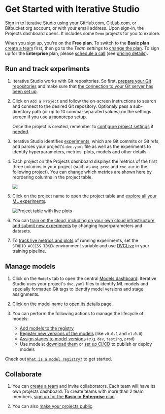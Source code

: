 # Get Started with Iterative Studio

Sign in to [Iterative Studio](https://studio.iterative.ai/) using your
GitHub.com, GitLab.com, or Bitbucket.org account, or with your email address.
Upon sign-in, the Projects dashboard opens. It includes some `Demo` projects for
you to explore.

<admon type="tip">

When you sign up, you're on the **Free plan**. To switch to the **Basic plan**
[create a team] first, then go to the _Team settings_ to [change the plan]. To
sign up for the **Enterprise** plan, please [schedule a call] (see [pricing
details]).

</admon>

[create a team]: /doc/studio/user-guide/teams
[change the plan]:
  /doc/studio/user-guide/teams#change-your-team-plan-and-team-size
[schedule a call]: https://calendly.com/gtm-2/studio-introduction
[pricing details]: https://studio.iterative.ai/pricing

</admon>

## Run and track experiments

1. Iterative Studio works with Git repositories. So first, [prepare your Git
   repositories] and make sure that
   [the connection to your Git server has been set up](/doc/studio/user-guide/account-management#git-integrations).

[prepare your git repositories]:
  /doc/studio/user-guide/projects-and-experiments/what-is-a-project#prepare-your-repositories

2. Click on `Add a Project` and follow the on-screen instructions to search and
   connect to the desired Git repository. Optionaly pass a sub-directory path
   (or up to 10 comma-separated values) on the settings screen if you use a
   [monorepo] setup.

   <admon type="info">

   Once the project is created, remember to [configure project
   settings][project settings] if [needed][when do you need project settings].

   </admon>

3. Iterative Studio identifies [experiments](/doc/start#experiment-management),
   which are Git commits or Git refs, and parses your project's `dvc.yaml` file
   as well as the experiments to identify hyperparameters, metrics, plots,
   models and other details.

4. Each project on the Projects dashboard displays the metrics of the first
   three columns in your project (such as `avg_prec` and `roc_auc` in the
   following project). You can change which metrics are shown here by reordering
   columns in the project table.

   ![](https://static.iterative.ai/img/studio/project_card.png)

5. Click on the project name to open the project table and [explore all your ML
   experiments][explore ML experiments].

   ![Project table with live plots](https://static.iterative.ai/img/studio/project-table-with-live-plots.gif)

6. You can [train on the cloud, including on your own cloud infrastructure, and
   submit new experiments] by changing hyperparameters and datasets.

7. To [track live metrics and plots][live-metrics-and-plots] of running
   experiments, set the `STUDIO_ACCESS_TOKEN` environment variable and use
   [DVCLive] in your training pipeline.

## Manage models

1. Click on the `Models` tab to open the central [Models dashboard]. Iterative
   Studio uses your project's `dvc.yaml` files to identify ML models and
   specially formatted Git tags to identify model versions and stage
   assignments.

   [models dashboard]:
     /doc/studio/user-guide/model-registry/view-and-compare-models#models-dashboard

2. Click on the model name to
   [open its details page](/doc/studio/user-guide/model-registry/view-and-compare-models#model-details-page).

3. You can perform the following actions to manage the lifecycle of models:
   - [Add models to the registry](/doc/studio/user-guide/model-registry/add-a-model)
   - [Register new versions of the models](/doc/studio/user-guide/model-registry/register-version)
     (like `v0.0.1` and `v1.0.0`)
   - [Assign stages to model versions](/doc/studio/user-guide/model-registry/assign-stage)
     (e.g. `dev`, `testing`, `prod`)
   - Use models:
     [download them](/doc/studio/user-guide/model-registry/use-models) or
     [set up CI/CD](/doc/studio/user-guide/model-registry/use-models) to publish
     or deploy models

Check out
[`What is a model registry?`](/doc/studio/user-guide/model-registry/what-is-a-model-registry)
to get started.

## Collaborate

1. You can [create a team] and invite collaborators. Each team will have its own
   projects dashboard. To create teams with more than 2 team members, [sign up
   for the **Basic** or **Enterprise** plan].

2. You can also [make your projects public].

[project settings]:
  /doc/studio/user-guide/projects-and-experiments/configure-a-project
[when do you need project settings]:
  /doc/studio/user-guide/projects-and-experiments/configure-a-project#scenarios-where-project-settings-are-required
[create multiple projects from a single git repository]:
  /doc/studio/user-guide/projects-and-experiments/create-a-project#create-multiple-projects-from-a-single-git-repository
[explore ml experiments]:
  /doc/studio/user-guide/projects-and-experiments/explore-ml-experiments
[create a team]: /doc/studio/user-guide/teams
[sign up for the **basic** or **enterprise** plan]:
  /doc/studio/user-guide/change-team-plan-and-size
[make your projects public]:
  /doc/studio/user-guide/projects-and-experiments/share-a-project
[train on the cloud, including on your own cloud infrastructure, and submit new experiments]:
  /doc/studio/user-guide/projects-and-experiments/run-experiments
[live-metrics-and-plots]:
  /doc/studio/user-guide/projects-and-experiments/live-metrics-and-plots
[dvclive]: /doc/dvclive
[monorepo]:
  /doc/studio/user-guide/projects-and-experiments/configure-a-project#monorepo
